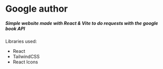 # Google author

##### Simple website made with React &amp; Vite to do requests with the google book API

Libraries used:

- React
- TailwindCSS
- React Icons
